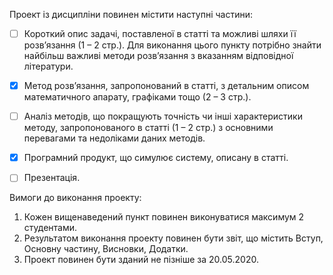 Проект із дисципліни повинен містити наступні частини:

- [ ] Короткий опис задачі, поставленої в статті та можливі шляхи її розв’язання (1 – 2
   стр.). Для виконання цього пункту потрібно знайти найбільш важливі методи
   розв’язання з вказанням відповідної літератури.

- [x] Метод розв’язання, запропонований в статті, з детальним описом математичного
   апарату, графіками тощо (2 – 3 стр.).

- [ ] Аналіз методів, що покращують точність чи інші характеристики методу,
   запропонованого в статті (1 – 2 стр.) з основними перевагами та недоліками даних
   методів.

- [x] Програмний продукт, що симулює систему, описану в статті.

- [ ] Презентація.

Вимоги до виконання проекту:

1. Кожен вищенаведений пункт повинен виконуватися максимум 2 студентами.
2. Результатом виконання проекту повинен бути звіт, що містить Вступ, Основну
   частину, Висновки, Додатки.
3. Проект повинен бути зданий не пізніше за 20.05.2020.
